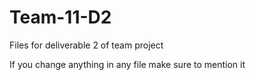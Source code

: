 Team-11-D2
==========

Files for deliverable 2 of team project

If you change anything in any file make sure to mention it
